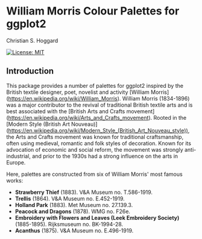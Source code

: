 William Morris Colour Palettes for ggplot2 
================
Christian S. Hoggard

[![License:
MIT](https://img.shields.io/badge/License-MIT-yellow.svg)](https://github.com/cshoggard/morris/blob/master/LICENSE.md)


## Introduction

This package provides a number of palettes for ggplot2 inspired by the British textile designer, poet, novelist and activity [William Morris] (https://en.wikipedia.org/wiki/William_Morris). William Morris (1834-1896) was a major contributor to the revival of traditional British textile arts and is best associated with the [British Arts and Crafts movement] (https://en.wikipedia.org/wiki/Arts_and_Crafts_movement). Rooted in the [Modern Style (British Art Nouveau)] (https://en.wikipedia.org/wiki/Modern_Style_(British_Art_Nouveau_style)), the Arts and Crafts movement was known for traditional craftsmanship, often using medieval, romantic and folk styles of decoration. Known for its advocation of economic and social reform, the movement was strongly anti-industrial, and prior to the 1930s had a strong influence on the arts in Europe.  

Here, palettes are constructed from six of William Morris' most famous works:  
- **Strawberry Thief** (1883). V&A Museum no. T.586-1919.  
- **Trellis** (1864). V&A Museum no. E.452-1919.  
- **Holland Park** (1883). Met Museum no. 27.139.3.  
- **Peacock and Dragons** (1878). WMG no. F26e.  
- **Embroidery with Flowers and Leaves (Leek Embroidery Society)** (1885-1895). Rijksmuseum no. BK-1994-28.  
- **Acanthus** (1875). V&A Museum no. E.496-1919.  

